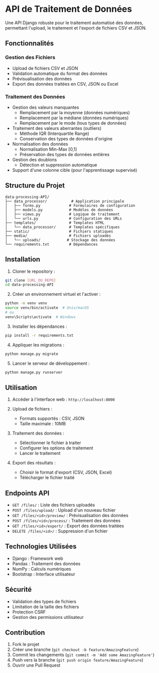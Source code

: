# API de Traitement de Données

Une API Django robuste pour le traitement automatisé des données, permettant l'upload, le traitement et l'export de fichiers CSV et JSON.

## Fonctionnalités

### Gestion des Fichiers
- Upload de fichiers CSV et JSON
- Validation automatique du format des données
- Prévisualisation des données
- Export des données traitées en CSV, JSON ou Excel

### Traitement des Données
- Gestion des valeurs manquantes
  - Remplacement par la moyenne (données numériques)
  - Remplacement par la médiane (données numériques)
  - Remplacement par le mode (tous types de données)
- Traitement des valeurs aberrantes (outliers)
  - Méthode IQR (Interquartile Range)
  - Conservation des types de données d'origine
- Normalisation des données
  - Normalisation Min-Max [0,1]
  - Préservation des types de données entières
- Gestion des doublons
  - Détection et suppression automatique
- Support d'une colonne cible (pour l'apprentissage supervisé)

## Structure du Projet

```
data-processing-API/
├── data_processor/           # Application principale
│   ├── forms.py             # Formulaires de configuration
│   ├── models.py            # Modèles de données
│   ├── views.py             # Logique de traitement
│   └── urls.py              # Configuration des URLs
├── templates/               # Templates HTML
│   └── data_processor/      # Templates spécifiques
├── static/                  # Fichiers statiques
├── media/                   # Fichiers uploadés
│   └── uploads/            # Stockage des données
└── requirements.txt         # Dépendances
```

## Installation

1. Cloner le repository :
```bash
git clone [URL_DU_REPO]
cd data-processing-API
```

2. Créer un environnement virtuel et l'activer :
```bash
python -m venv venv
source venv/bin/activate  # Unix/macOS
# ou
venv\Scripts\activate  # Windows
```

3. Installer les dépendances :
```bash
pip install -r requirements.txt
```

4. Appliquer les migrations :
```bash
python manage.py migrate
```

5. Lancer le serveur de développement :
```bash
python manage.py runserver
```

## Utilisation

1. Accéder à l'interface web : `http://localhost:8000`

2. Upload de fichiers :
   - Formats supportés : CSV, JSON
   - Taille maximale : 10MB

3. Traitement des données :
   - Sélectionner le fichier à traiter
   - Configurer les options de traitement
   - Lancer le traitement

4. Export des résultats :
   - Choisir le format d'export (CSV, JSON, Excel)
   - Télécharger le fichier traité

## Endpoints API

- `GET /files/` : Liste des fichiers uploadés
- `POST /files/upload/` : Upload d'un nouveau fichier
- `GET /files/<id>/preview/` : Prévisualisation des données
- `POST /files/<id>/process/` : Traitement des données
- `GET /files/<id>/export/` : Export des données traitées
- `DELETE /files/<id>/` : Suppression d'un fichier

## Technologies Utilisées

- Django : Framework web
- Pandas : Traitement des données
- NumPy : Calculs numériques
- Bootstrap : Interface utilisateur

## Sécurité

- Validation des types de fichiers
- Limitation de la taille des fichiers
- Protection CSRF
- Gestion des permissions utilisateur

## Contribution

1. Fork le projet
2. Créer une branche (`git checkout -b feature/AmazingFeature`)
3. Commit les changements (`git commit -m 'Add some AmazingFeature'`)
4. Push vers la branche (`git push origin feature/AmazingFeature`)
5. Ouvrir une Pull Request